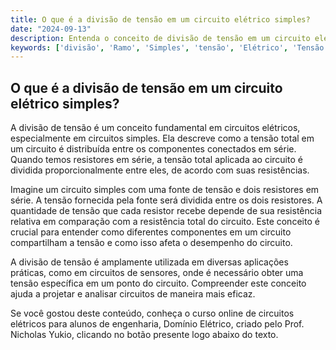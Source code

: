 ```yaml
---
title: O que é a divisão de tensão em um circuito elétrico simples?
date: "2024-09-13"
description: Entenda o conceito de divisão de tensão em um circuito elétrico simples e como ele se aplica em ramos de circuitos.
keywords: ['divisão', 'Ramo', 'Simples', 'tensão', 'Elétrico', 'Tensão', 'Resolvido']
---
```


## O que é a divisão de tensão em um circuito elétrico simples?

A divisão de tensão é um conceito fundamental em circuitos elétricos, especialmente em circuitos simples. Ela descreve como a tensão total em um circuito é distribuída entre os componentes conectados em série. Quando temos resistores em série, a tensão total aplicada ao circuito é dividida proporcionalmente entre eles, de acordo com suas resistências.

Imagine um circuito simples com uma fonte de tensão e dois resistores em série. A tensão fornecida pela fonte será dividida entre os dois resistores. A quantidade de tensão que cada resistor recebe depende de sua resistência relativa em comparação com a resistência total do circuito. Este conceito é crucial para entender como diferentes componentes em um circuito compartilham a tensão e como isso afeta o desempenho do circuito.

A divisão de tensão é amplamente utilizada em diversas aplicações práticas, como em circuitos de sensores, onde é necessário obter uma tensão específica em um ponto do circuito. Compreender este conceito ajuda a projetar e analisar circuitos de maneira mais eficaz.

Se você gostou deste conteúdo, conheça o curso online de circuitos elétricos para alunos de engenharia, Domínio Elétrico, criado pelo Prof. Nicholas Yukio, clicando no botão presente logo abaixo do texto.